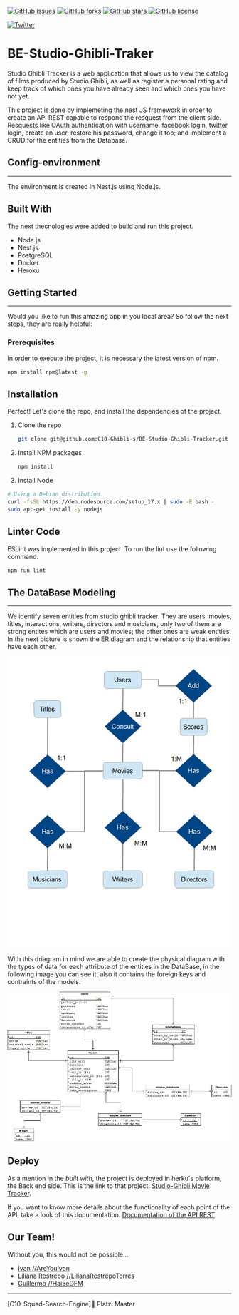 [![GitHub issues](https://img.shields.io/github/issues/LifeSpaceJuan/BE-Studio-Ghibli-Tracker)](https://github.com/LifeSpaceJuan/BE-Studio-Ghibli-Tracker/issues)
[![GitHub forks](https://img.shields.io/github/forks/LifeSpaceJuan/BE-Studio-Ghibli-Tracker)](https://github.com/LifeSpaceJuan/BE-Studio-Ghibli-Tracker/network)
[![GitHub stars](https://img.shields.io/github/stars/LifeSpaceJuan/BE-Studio-Ghibli-Tracker)](https://github.com/LifeSpaceJuan/BE-Studio-Ghibli-Tracker/stargazers)
[![GitHub license](https://img.shields.io/github/license/LifeSpaceJuan/BE-Studio-Ghibli-Tracker)](https://github.com/LifeSpaceJuan/BE-Studio-Ghibli-Tracker/blob/main/LICENSE)

[![Twitter](https://img.shields.io/twitter/url?style=social)](https://twitter.com/intent/tweet?text=Wow:&url=https%3A%2F%2Fgithub.com%2FLifeSpaceJuan%2FBE-Studio-Ghibli-Tracker)

# BE-Studio-Ghibli-Traker
Studio Ghibli Tracker is a web application that allows us to view the catalog of films produced by Studio Ghibli, as well as register a personal rating and keep track of which ones you have already seen and which ones you have not yet.

This project is done by implemeting the nest JS framework in order to create an API REST capable to respond the resquest from the client side. Resquests like OAuth authentication with username, facebook login, twitter login, create an user, restore his password, change it too; and implement a CRUD for the entities from the Database.

## Config-environment
---
The environment is created in Nest.js using Node.js.
## Built With
The next thecnologies were added to build and run this project.

- Node.js
- Nest.js
- PostgreSQL
- Docker
- Heroku

## Getting Started
---
Would you like to run this amazing app in you local area? So follow the next steps, they are really helpful:
### Prerequisites
In order to execute the project, it is necessary the latest version of npm.

```sh
npm install npm@latest -g
```
## Installation
Perfect! Let's clone the repo, and install the dependencies of the project.

1. Clone the repo
    ```sh
    git clone git@github.com:C10-Ghibli-s/BE-Studio-Ghibli-Tracker.git
    ```
2. Install NPM packages
    ```sh
    npm install 
    ```
3. Install Node 
```sh
# Using a Debian distribution
curl -fsSL https://deb.nodesource.com/setup_17.x | sudo -E bash -
sudo apt-get install -y nodejs
```

## Linter Code
ESLint was implemented in this project. To run the lint use the following command.

```sh
npm run lint
```

## The DataBase Modeling
---
We identify seven entities from studio ghibli tracker. They are users, movies, titles, interactions, writers, directors and musicians, only two of them are strong entites which are users and movies; the other ones are weak entities. In the next picture is shown the ER diagram and the relationship that entities have each other.

![ER diagram for studio ghibli tracker](./img/ERDiagram.jpg)

With this driagram in mind we are able to create the physical diagram with the types of data for each attribute of the entities in the DataBase, in the following image you can see it, also it contains the foreign keys and contraints of the models.

![Physical diagram](./img/PhysicalDiagram.jpeg)


## Deploy
As a mention in the *built with*, the project is deployed in herku's platform, the Back end side. This is the link to that project:
[Studio-Ghibli Movie Tracker](https://studio-ghibli-c10-platzimaster.herokuapp.com/).

If you want to know more details about the functionality of each point of the API, take a look of this documentation.
[Documentation of the API REST](https://studio-ghibli-c10-platzimaster.herokuapp.com/docs/).

## Our Team!
Without you, this would not be possible...
- [Ivan //AreYouIvan](https://github.com/AreYouIvan)
- [Liliana Restrepo //LilianaRestrepoTorres](https://github.com/LilianaRestrepoTorres)
- [Guillermo //Hai5eDFM](https://github.com/Hai5edfm)

---
 [C10-Squad-Search-Engine]💚 Platzi Master
